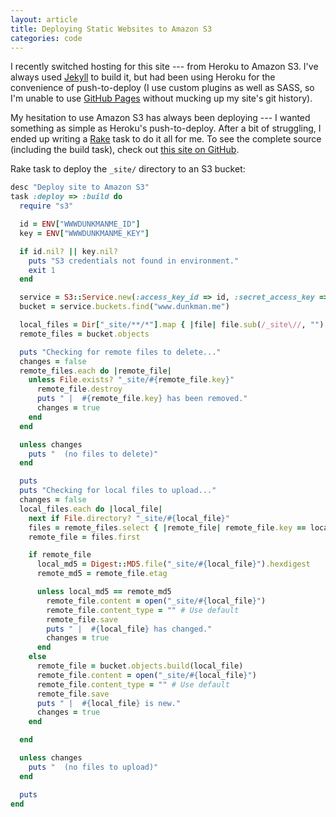 ```yaml
---
layout: article
title: Deploying Static Websites to Amazon S3
categories: code
---
```


I recently switched hosting for this site --- from Heroku to Amazon S3. I've always used [Jekyll](http://jekyllrb.com/) to build it, but had been using Heroku for the convenience of push-to-deploy (I use custom plugins as well as SASS, so I'm unable to use [GitHub Pages](http://pages.github.com/) without mucking up my site's git history).

My hesitation to use Amazon S3 has always been deploying --- I wanted something as simple as Heroku's push-to-deploy. After a bit of struggling, I ended up writing a [Rake](http://rake.rubyforge.org/) task to do it all for me. To see the complete source (including the build task), check out [this site on GitHub](https://github.com/adunkman/dunkman.me/blob/master/Rakefile).

Rake task to deploy the `_site/` directory to an S3 bucket:

```ruby
desc "Deploy site to Amazon S3"
task :deploy => :build do
  require "s3"

  id = ENV["WWWDUNKMANME_ID"]
  key = ENV["WWWDUNKMANME_KEY"]

  if id.nil? || key.nil?
    puts "S3 credentials not found in environment."
    exit 1
  end

  service = S3::Service.new(:access_key_id => id, :secret_access_key => key)
  bucket = service.buckets.find("www.dunkman.me")

  local_files = Dir["_site/**/*"].map { |file| file.sub(/_site\//, "") }
  remote_files = bucket.objects

  puts "Checking for remote files to delete..."
  changes = false
  remote_files.each do |remote_file|
    unless File.exists? "_site/#{remote_file.key}"
      remote_file.destroy
      puts " |  #{remote_file.key} has been removed."
      changes = true
    end
  end

  unless changes
    puts "  (no files to delete)"
  end

  puts
  puts "Checking for local files to upload..."
  changes = false
  local_files.each do |local_file|
    next if File.directory? "_site/#{local_file}"
    files = remote_files.select { |remote_file| remote_file.key == local_file }
    remote_file = files.first

    if remote_file
      local_md5 = Digest::MD5.file("_site/#{local_file}").hexdigest
      remote_md5 = remote_file.etag

      unless local_md5 == remote_md5
        remote_file.content = open("_site/#{local_file}")
        remote_file.content_type = "" # Use default
        remote_file.save
        puts " |  #{local_file} has changed."
        changes = true
      end
    else
      remote_file = bucket.objects.build(local_file)
      remote_file.content = open("_site/#{local_file}")
      remote_file.content_type = "" # Use default
      remote_file.save
      puts " |  #{local_file} is new."
      changes = true
    end

  end

  unless changes
    puts "  (no files to upload)"
  end

  puts
end
```
